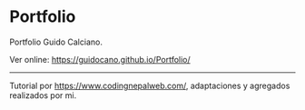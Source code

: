 # Portfolio
Portfolio Guido Calciano.

Ver online: https://guidocano.github.io/Portfolio/

----------------------

Tutorial por https://www.codingnepalweb.com/, adaptaciones y agregados realizados por mi.
